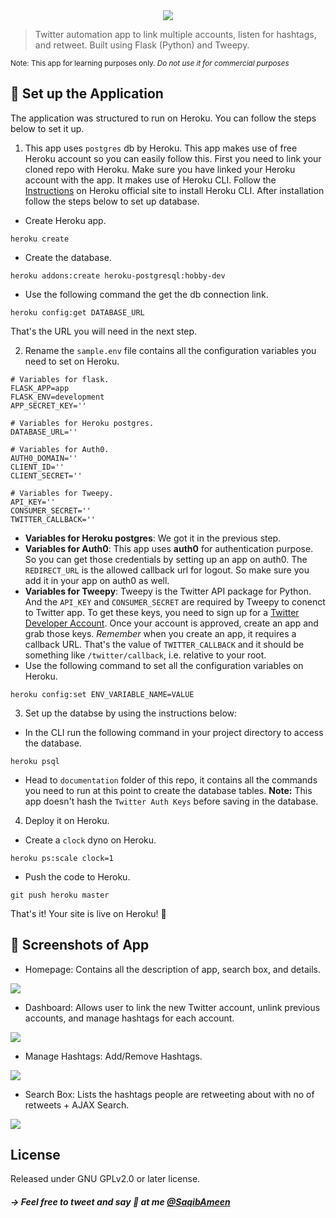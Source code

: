 <div align="center">
  <img src="https://i.imgur.com/JXAQWEU.png"/>
</div>

> Twitter automation app to link multiple accounts, listen for hashtags, and retweet. Built using Flask (Python) and Tweepy.

<small> Note: This app for learning purposes only. 
<em>Do not use it for commercial purposes</em>
</small>

## 🚀 Set up the Application
The application was structured to run on Heroku. You can follow the steps below to set it up.

1. This app uses `postgres` db by Heroku. This app makes use of free Heroku account so you can easily follow this. First you need to link your cloned repo with Heroku. Make sure you have linked your Heroku account with the app. It makes use of Heroku CLI. Follow the [Instructions](https://devcenter.heroku.com/articles/heroku-cli#download-and-install) on Heroku official site to install Heroku CLI. After installation follow the steps below to set up database.
* Create Heroku app.
```
heroku create
```
* Create the database.
```
heroku addons:create heroku-postgresql:hobby-dev
```
* Use the following command the get the db connection link.
```
heroku config:get DATABASE_URL
```
That's the URL you will need in the next step.

2. Rename the `sample.env` file contains all the configuration variables you need to set on Heroku.
```
# Variables for flask.
FLASK_APP=app
FLASK_ENV=development
APP_SECRET_KEY=''

# Variables for Heroku postgres.
DATABASE_URL=''

# Variables for Auth0.
AUTH0_DOMAIN=''
CLIENT_ID=''
CLIENT_SECRET=''

# Variables for Tweepy.
API_KEY=''
CONSUMER_SECRET=''
TWITTER_CALLBACK=''
```
* **Variables for Heroku postgres**: We got it in the previous step.
* **Variables for Auth0**: This app uses **auth0** for authentication purpose. So you can get those credentials by setting up an app on auth0. The `REDIRECT_URL` is the allowed callback url for logout. So make sure you add it in your app on auth0 as well.
* **Variables for Tweepy**: Tweepy is the Twitter API package for Python. And the `API_KEY` and `CONSUMER_SECRET` are required by Tweepy to conenct to Twitter app. To get these keys, you need to sign up for a [Twitter Developer Account](https://developer.twitter.com/). Once your account is approved, create an app and grab those keys.
_Remember_ when you create an app, it requires a callback URL. That's the value of `TWITTER_CALLBACK` and it should be something like `/twitter/callback`, i.e. relative to your root.
* Use the following command to set all the configuration variables on Heroku.
```
heroku config:set ENV_VARIABLE_NAME=VALUE
```

3. Set up the databse by using the instructions below:
* In the CLI run the following command in your project directory to access the database.
```
heroku psql
```
* Head to `documentation` folder of this repo, it contains all the commands you need to run at this point to create the database tables.
**Note:** This app doesn't hash the `Twitter Auth Keys` before saving in the database. 

4. Deploy it on Heroku.
* Create a `clock` dyno on Heroku.
```
heroku ps:scale clock=1
```
* Push the code to Heroku.
```
git push heroku master
```
That's it! Your site is live on Heroku! 💯

## 📸 Screenshots of App

* Homepage: Contains all the description of app, search box, and details.
<img src="https://i.imgur.com/snr6LyK.gif">

* Dashboard: Allows user to link the new Twitter account, unlink previous accounts, and manage hashtags for each account.
<img src="https://i.imgur.com/0aJE6Rn.png">

* Manage Hashtags: Add/Remove Hashtags.
<img src="https://i.imgur.com/xRtL8Ml.png">

* Search Box: Lists the hashtags people are retweeting about with no of retweets + AJAX Search.
<img src="https://i.imgur.com/EcBMDwW.png">

## License
Released under GNU GPLv2.0 or later license.

##### → Feel free to tweet and say 👋 at me [@SaqibAmeen](https://twitter.com/SaqibAmeen/)

